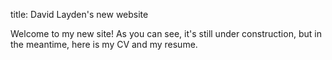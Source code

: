 title: David Layden's new website

Welcome to my new site! As you can see, it's still under construction, but in the meantime, here is my CV and my resume.
